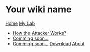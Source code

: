 # Your wiki name

[Home](index.md)
[My Lab]()
  * [How the Attacker Works?](lab-scenario-1.md)
  * [Comming soon...]()
  * [Comming soon...]()
[Download](download.md)
[About](about.md)
